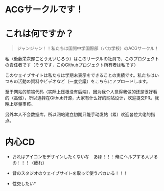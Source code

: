 # ACGサークルです！

# これは何ですか？
> ジャンジャン！！私たちは国開中学国際部（バカ学校）のACGサークル！

私（後藤栄次郎ごとうえいじろう）はこのサークルの社員で、このプロジェクトの責任者です（そうです，このGithubプロジェクト所有者は私です）

このウェイブサイトは私たちは学期末表示をできることの実績です。私たちはいつもの活動の資料やビデオなど（一度会議）をこちらにアプロードします。

至于网站的前端代码（实际上压根没有后端），因为我个人觉得我做的还是很好看的（高傲），所以选择在Github开源，大家有什么好的网站设计，欢迎提交PR。我晚上尽量审核。

另外本人不会数据库，所以网站建立初期只能手动发帖（累）欢迎各位大佬的指点。

# 内心CD
- おれはアイコンをデザインしたくないな　あほ！！！俺にヘルプする人いるの！！！（疲れ）

- 昔のスタジオのウェイブサイトを取って使うバカいる！！！

- 性交したい*
